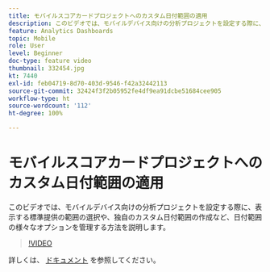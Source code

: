 ```yaml
---
title: モバイルスコアカードプロジェクトへのカスタム日付範囲の適用
description: このビデオでは、モバイルデバイス向けの分析プロジェクトを設定する際に、表示する標準提供の範囲の選択や、独自のカスタム日付範囲の作成など、日付範囲の様々なオプションを管理する方法を説明します。
feature: Analytics Dashboards
topic: Mobile
role: User
level: Beginner
doc-type: feature video
thumbnail: 332454.jpg
kt: 7440
exl-id: feb04719-8d70-403d-9546-f42a32442113
source-git-commit: 32424f3f2b05952fe4df9ea91dcbe51684cee905
workflow-type: ht
source-wordcount: '112'
ht-degree: 100%

---
```


# モバイルスコアカードプロジェクトへのカスタム日付範囲の適用

このビデオでは、モバイルデバイス向けの分析プロジェクトを設定する際に、表示する標準提供の範囲の選択や、独自のカスタム日付範囲の作成など、日付範囲の様々なオプションを管理する方法を説明します。

>[!VIDEO](https://video.tv.adobe.com/v/332454/?quality=12&learn=on)

詳しくは、 [ドキュメント](https://experienceleague.adobe.com/docs/analytics/analyze/mobapp/curator.html?lang=ja) を参照してください。

